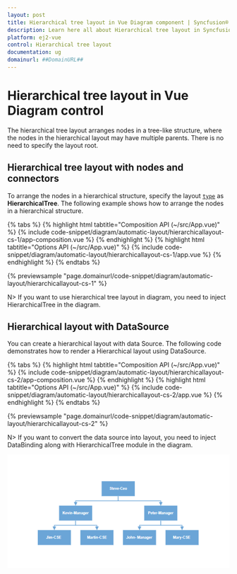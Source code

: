 ```yaml
---
layout: post
title: Hierarchical tree layout in Vue Diagram component | Syncfusion®
description: Learn here all about Hierarchical tree layout in Syncfusion® Vue Diagram component of Syncfusion Essential® JS 2 and more.
platform: ej2-vue
control: Hierarchical tree layout 
documentation: ug
domainurl: ##DomainURL##
---
```


# Hierarchical tree layout in Vue Diagram control

The hierarchical tree layout arranges nodes in a tree-like structure, where the nodes in the hierarchical layout may have multiple parents. There is no need to specify the layout root.

## Hierarchical tree layout with nodes and connectors

To arrange the nodes in a hierarchical structure, specify the layout [`type`](https://ej2.syncfusion.com/vue/documentation/api/diagram/layout/#type) as **HierarchicalTree**. The following example shows how to arrange the nodes in a hierarchical structure.

{% tabs %}
{% highlight html tabtitle="Composition API (~/src/App.vue)" %}
{% include code-snippet/diagram/automatic-layout/hierarchicallayout-cs-1/app-composition.vue %}
{% endhighlight %}
{% highlight html tabtitle="Options API (~/src/App.vue)" %}
{% include code-snippet/diagram/automatic-layout/hierarchicallayout-cs-1/app.vue %}
{% endhighlight %}
{% endtabs %}
        
{% previewsample "page.domainurl/code-snippet/diagram/automatic-layout/hierarchicallayout-cs-1" %}

N> If you want to use hierarchical tree layout in diagram, you need to inject HierarchicalTree in the diagram.

## Hierarchical layout with DataSource

You can create a hierarchical layout with data Source. The following code demonstrates how to render a Hierarchical layout using DataSource.

{% tabs %}
{% highlight html tabtitle="Composition API (~/src/App.vue)" %}
{% include code-snippet/diagram/automatic-layout/hierarchicallayout-cs-2/app-composition.vue %}
{% endhighlight %}
{% highlight html tabtitle="Options API (~/src/App.vue)" %}
{% include code-snippet/diagram/automatic-layout/hierarchicallayout-cs-2/app.vue %}
{% endhighlight %}
{% endtabs %}
        
{% previewsample "page.domainurl/code-snippet/diagram/automatic-layout/hierarchicallayout-cs-2" %}

N> If you want to convert the data source into layout, you need to inject DataBinding along with HierarchicalTree module in the diagram.

![Hierarchical tree](../images/hierarchicalTree.png)
